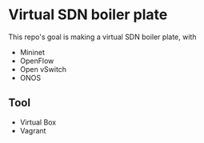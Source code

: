 # Virtual SDN boiler plate

This repo's goal is making a virtual SDN boiler plate, with

- Mininet
- OpenFlow
- Open vSwitch
- ONOS

## Tool

- Virtual Box
- Vagrant
